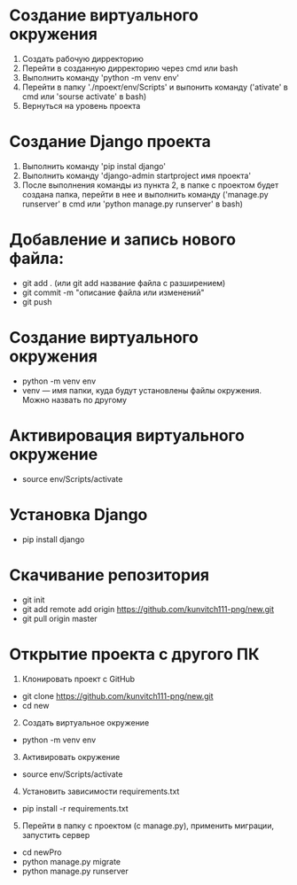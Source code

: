 # Создание виртуального окружения 
1. Создать рабочую дирректорию
2. Перейти в созданную дирректорию через cmd или bash
3. Выполнить команду 'python -m venv env'
4. Перейти в папку './проект/env/Scripts' и выпонить команду ('ativate' в cmd  или 'sourse activate' в bash)
5. Вернуться на уровень проекта

# Создание Django проекта
1. Выполнить команду 'pip instal django'
2. Выполнить команду  'django-admin startproject имя проекта'
3. После выполнения команды из пункта 2, в папке с проектом будет создана папка, перейти в нее и выполнить команду ('manage.py runserver' в cmd   или   'python manage.py runserver' в bash)






# Добавление и запись нового файла: 
- git add .  (или git add название файла с разширением)
- git commit -m "описание файла или изменений"
- git push

# Создание виртуального окружения
- python -m venv env
- venv — имя папки, куда будут установлены файлы окружения. Можно назвать по другому

# Активировация виртуального окружение 
- source env/Scripts/activate

# Установка Django
- pip install django

# Скачивание репозитория
- git init
- git add remote add origin https://github.com/kunvitch111-png/new.git
- git pull origin master

# Открытие проекта с другого ПК
1. Клонировать проект с GitHub 
- git clone https://github.com/kunvitch111-png/new.git
- cd new
2. Создать виртуальное окружение
- python -m venv env
3. Активировать окружение
- source env/Scripts/activate
4. Установить зависимости requirements.txt
- pip install -r requirements.txt
5. Перейти в папку с проектом (c manage.py), применить миграции, запустить сервер
- cd newPro
- python manage.py migrate
- python manage.py runserver
